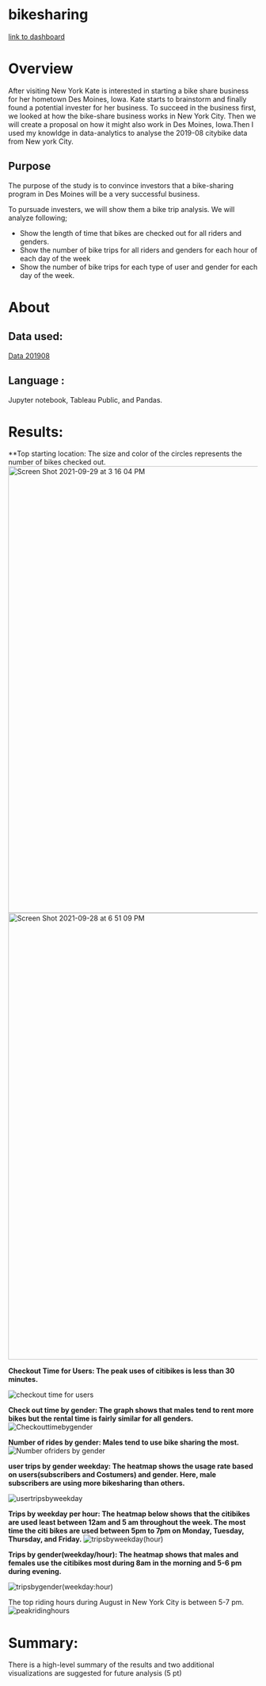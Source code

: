 # bikesharing
[link to dashboard](https://public.tableau.com/shared/HHHPH8BQ3?:display_count=n&:origin=viz_share_link )
# Overview 
After visiting New York Kate is interested in starting a bike share business for her hometown Des Moines, Iowa. Kate starts to brainstorm and finally found a potential invester for her business. To succeed in the business first, we looked at how the bike-share business works in New York City. Then we will create a proposal on how it might also work in Des Moines, Iowa.Then I used my knowldge in data-analytics to analyse the 2019-08 citybike data from New york City. 

## Purpose 
The purpose of the study is to convince investors that a bike-sharing program in Des Moines will be a very successful business.

To pursuade investers, we will show them a bike trip analysis. We will analyze following;
- Show the length of time that bikes are checked out for all riders and genders.
- Show the number of bike trips for all riders and genders for each hour of each day of the week
- Show the number of bike trips for each type of user and gender for each day of the week.

# About
## Data used:
[Data 201908](https://public.tableau.com/shared/HHHPH8BQ3?:display_count=n&:origin=viz_share_link ) 
## Language : 
Jupyter notebook, Tableau Public, and Pandas.

# Results:
**Top starting location: The size and color of the circles represents the number of bikes checked out.
<img width="900" alt="Screen Shot 2021-09-29 at 3 16 04 PM" src="https://user-images.githubusercontent.com/85364095/135356318-5665afc0-e6a8-426b-b3f5-c262b047fc22.png">
<img width="900" alt="Screen Shot 2021-09-28 at 6 51 09 PM" src="https://user-images.githubusercontent.com/85364095/135355913-f7ab485b-045f-4005-bf60-b0ff54ae9493.png">




**Checkout Time for Users: The peak uses of citibikes is less than 30 minutes.**

![checkout time for users](https://user-images.githubusercontent.com/85364095/135193446-41b9e7df-3419-456b-b4fe-9a99ac0c1d7f.jpeg)


**Check out time by gender: The graph shows that males tend to rent more bikes but the rental time is fairly similar for all genders.**
![Checkouttimebygender](https://user-images.githubusercontent.com/85364095/135193511-3d721654-39e9-4732-bad6-059be1c126b4.jpeg)


**Number of rides by gender: Males tend to use bike sharing the most.**
![Number ofriders by gender](https://user-images.githubusercontent.com/85364095/135193530-ccd6f13a-d6fd-41e7-b73f-ac21309314a0.jpeg)

**user trips by gender weekday: The heatmap shows the usage rate based on users(subscribers and Costumers) and gender. Here, male subscribers are using more bikesharing than others.**

![usertripsbyweekday](https://user-images.githubusercontent.com/85364095/135193617-7c262f86-f934-47e3-b530-8295a1f3d8a0.jpeg)

**Trips by weekday per hour: The heatmap below shows that the citibikes are used least between 12am and 5 am throughout the week. The most time the citi bikes are used between 5pm to 7pm on Monday, Tuesday, Thursday, and Friday.**
![tripsbyweekday(hour)](https://user-images.githubusercontent.com/85364095/135193645-4819f3ad-94ce-47ec-b131-832042e0bf15.jpeg)



**Trips by gender(weekday/hour): The heatmap shows that males and females use the citibikes most during 8am in the morning and 5-6 pm during evening.**

![tripsbygender(weekday:hour)](https://user-images.githubusercontent.com/85364095/135193652-f4330852-6827-4b42-8c8e-caf4743cc164.jpeg)

The top riding hours during August in New York City is between 5-7 pm.
![peakridinghours](https://user-images.githubusercontent.com/85364095/135351985-ef25f245-5d87-4494-a9dc-5e052be3f2a5.jpeg)




# Summary:

There is a high-level summary of the results and two additional visualizations are suggested for future analysis (5 pt)
